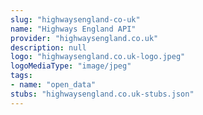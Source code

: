 ```yaml
---
slug: "highwaysengland-co-uk"
name: "Highways England API"
provider: "highwaysengland.co.uk"
description: null
logo: "highwaysengland.co.uk-logo.jpeg"
logoMediaType: "image/jpeg"
tags:
- name: "open_data"
stubs: "highwaysengland.co.uk-stubs.json"
---
```

